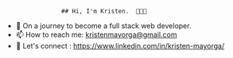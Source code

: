                     ## Hi, I'm Kristen.  👩🏽‍💻 


- 🌱 On a journey to become a full stack web developer.
- 📫 How to reach me: kristenmayorga@gmail.com 
- 👥 Let's connect : https://www.linkedin.com/in/kristen-mayorga/ 


